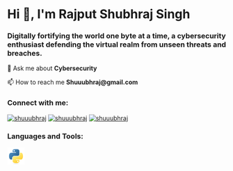 <h1 align="left">Hi 👋, I'm Rajput Shubhraj Singh</h1>
<h3 align="left">Digitally fortifying the world one byte at a time, a cybersecurity enthusiast defending the virtual realm from unseen threats and breaches.</h3>

<p align="left">💬 Ask me about <strong>Cybersecurity</strong></p>
<p align="left">📫 How to reach me <strong>Shuuubhraj@gmail.com</strong></p>

<h3 align="left">Connect with me:</h3>
<p align="left">
  <a href="https://twitter.com/shuuubhraj" target="_blank"><img src="https://raw.githubusercontent.com/rahuldkjain/github-profile-readme-generator/master/src/images/icons/Social/twitter.svg" alt="shuuubhraj" height="30" width="40" /></a>
  <a href="https://linkedin.com/in/shuuubhraj" target="_blank"><img src="https://raw.githubusercontent.com/rahuldkjain/github-profile-readme-generator/master/src/images/icons/Social/linked-in-alt.svg" alt="shuuubhraj" height="30" width="40" /></a>
  <a href="https://instagram.com/shuuubhraj" target="_blank"><img src="https://raw.githubusercontent.com/rahuldkjain/github-profile-readme-generator/master/src/images/icons/Social/instagram.svg" alt="shuuubhraj" height="30" width="40" /></a>
</p>

<h3 align="left">Languages and Tools:</h3>
<p align="left">
  <a href="https://www.python.org" target="_blank" rel="noreferrer">
    <img src="https://raw.githubusercontent.com/devicons/devicon/master/icons/python/python-original.svg" alt="python" width="40" height="40"/>
  </a>
</p>
